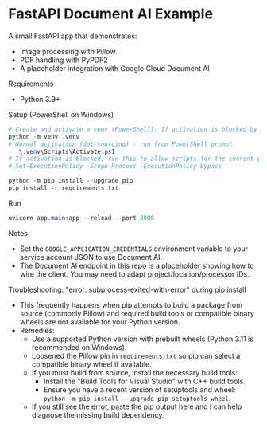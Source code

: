 # FastAPI Document AI Example

A small FastAPI app that demonstrates:
- Image processing with Pillow
- PDF handling with PyPDF2
- A placeholder integration with Google Cloud Document AI

Requirements
- Python 3.9+

Setup (PowerShell on Windows)

```powershell
# Create and activate a venv (PowerShell). If activation is blocked by execution policy, the second line shows a temporary workaround.
python -m venv .venv
# Normal activation (dot-sourcing) - run from PowerShell prompt:
. .\.venv\Scripts\Activate.ps1
# If activation is blocked, run this to allow scripts for the current process only, then activate:
# Set-ExecutionPolicy -Scope Process -ExecutionPolicy Bypass

python -m pip install --upgrade pip
pip install -r requirements.txt
```

Run

```powershell
uvicorn app.main:app --reload --port 8000
```

Notes
- Set the `GOOGLE_APPLICATION_CREDENTIALS` environment variable to your service account JSON to use Document AI.
- The Document AI endpoint in this repo is a placeholder showing how to wire the client. You may need to adapt project/location/processor IDs.

Troubleshooting: "error: subprocess-exited-with-error" during pip install
 - This frequently happens when pip attempts to build a package from source (commonly Pillow) and required build tools or compatible binary wheels are not available for your Python version.
 - Remedies:
	 - Use a supported Python version with prebuilt wheels (Python 3.11 is recommended on Windows).
	 - Loosened the Pillow pin in `requirements.txt` so pip can select a compatible binary wheel if available.
	 - If you must build from source, install the necessary build tools:
		 - Install the "Build Tools for Visual Studio" with C++ build tools.
		 - Ensure you have a recent version of setuptools and wheel: `python -m pip install --upgrade pip setuptools wheel`.
	 - If you still see the error, paste the pip output here and I can help diagnose the missing build dependency.
